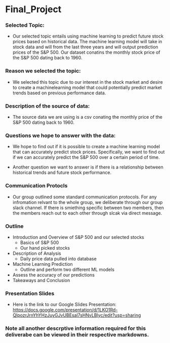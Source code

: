 # Final_Project
### Selected Topic:
- Our selected topic entails using machine learning to predict future stock prices based on historical data. The machine learning model will take in stock data and will from the last three years and will output prediction prices of the S&P 500. Our dataset conatins the monthly stock price of the S&P 500 dating back to 1960.

### Reason we selected the topic:
- We selected this topic due to our interest in the stock market and desire to create a machinelearning model that could potentially predict market trends based on previous performance data. 

### Description of the source of data:
- The source data we are using is a csv conating the monthly price of the S&P 500 dating back to 1960.

### Questions we hope to answer with the data:
- We hope to find out if it is possible to create a machine learning model that can accurately predict stock prices. Specifically, we want to find out if we can accurately predict the S&P 500 over a certain period of time. 

- Another question we want to answer is if there is a relationship between historical trends and future stock performance.

### Communication Protocls
- Our group outlined some standard communication protocols. For any infromation relvant to the whole group, we deliberate through our group slack channel. If there is smiething specific between two members, then the members reach out to each other through slcak via direct message.

### Outline
- Introduction and Overview of S&P 500 and our selected stocks
    - Basics of S&P 500
    - Our hand picked stocks
- Description of Analysis
    - Daily price data pulled into database
- Machine Learning Prediction
    - Outline and perform two different ML models
- Assess the accuracy of our predictions 
- Takeaways and Conclusion

### Presentation Slides
- Here is the link to our Google Slides Presentation:
https://docs.google.com/presentation/d/1LKO1Rd-QlpozrJrnYhYHzJuyGJvUBEsal7sHNvLBlyc/edit?usp=sharing

### Note all another descrptive information required for this deliverabe can be viewed in their respective markdowns.